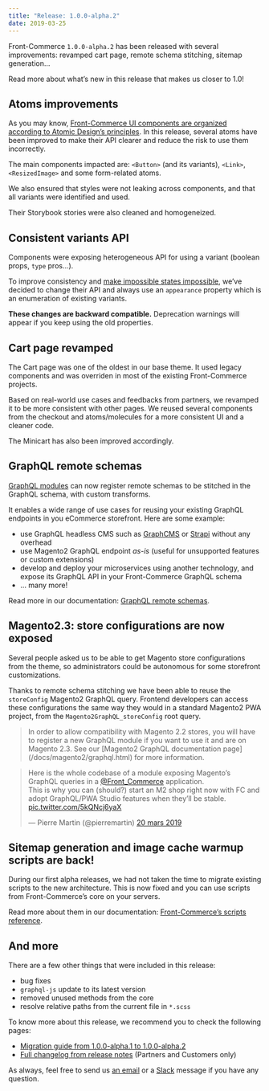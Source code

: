 ```yaml
---
title: "Release: 1.0.0-alpha.2"
date: 2019-03-25
---
```


Front-Commerce `1.0.0-alpha.2` has been released with several improvements: revamped cart page, remote schema stitching, sitemap generation…

Read more about what’s new in this release that makes us closer to 1.0!

<!-- more -->

## Atoms improvements

As you may know, [Front-Commerce UI components are organized according to Atomic Design’s principles](/docs/concepts/react-components-structure.html).
In this release, several atoms have been improved to make their API clearer and reduce the risk to use them incorrectly.

The main components impacted are: `<Button>` (and its variants), `<Link>`, `<ResizedImage>` and some form-related atoms.

We also ensured that styles were not leaking across components, and that all variants were identified and used.

Their Storybook stories were also cleaned and homogeneized.

## Consistent variants API

Components were exposing heterogeneous API for using a variant (boolean props, `type` pros…).

To improve consistency and [make impossible states impossible](https://kentcdodds.com/blog/make-impossible-states-impossible), we’ve decided to change their API and always use an `appearance` property which is an enumeration of existing variants.

**These changes are backward compatible.**
Deprecation warnings will appear if you keep using the old properties.

## Cart page revamped

The Cart page was one of the oldest in our base theme.
It used legacy components and was overriden in most of the existing Front-Commerce projects.

Based on real-world use cases and feedbacks from partners, we revamped it to be more consistent with other pages.
We reused several components from the checkout and atoms/molecules for a more consistent UI and a cleaner code.

The Minicart has also been improved accordingly.

## GraphQL remote schemas

[GraphQL modules](/docs/essentials/extend-the-graphql-schema.html) can now register remote schemas to be stitched in the GraphQL schema, with custom transforms.

It enables a wide range of use cases for reusing your existing GraphQL endpoints in you eCommerce storefront.
Here are some example:

- use GraphQL headless CMS such as [GraphCMS](https://graphcms.com) or [Strapi](https://strapi.io) without any overhead
- use Magento2 GraphQL endpoint _as-is_ (useful for unsupported features or custom extensions)
- develop and deploy your microservices using another technology, and expose its GraphQL API in your Front-Commerce GraphQL schema
- … many more!

Read more in our documentation: [GraphQL remote schemas](/docs/advanced/graphql/remote-schemas.html).

## Magento2.3: store configurations are now exposed

Several people asked us to be able to get Magento store configurations from the theme, so administrators could be autonomous for some storefront customizations.

Thanks to remote schema stitching we have been able to reuse the `storeConfig` Magento2 GraphQL query.
Frontend developers can access these configurations the same way they would in a standard Magento2 PWA project, from the `Magento2GraphQL_storeConfig` root query.

<blockquote class="important">
In order to allow compatibility with Magento 2.2 stores, you will have to register a new GraphQL module if you want to use it and are on Magento 2.3.
See our [Magento2 GraphQL documentation page](/docs/magento2/graphql.html) for more information.
</blockquote>

<blockquote class="twitter-tweet" data-lang="fr"><p lang="en" dir="ltr">Here is the whole codebase of a module exposing Magento’s GraphQL queries in a <a href="https://twitter.com/Front_Commerce?ref_src=twsrc%5Etfw">@Front_Commerce</a> application.<br>This is why you can (should?) start an M2 shop right now with FC and adopt GraphQL/PWA Studio features when they’ll be stable. <a href="https://t.co/5kQNcj6yaX">pic.twitter.com/5kQNcj6yaX</a></p>&mdash; Pierre Martin (@pierremartin) <a href="https://twitter.com/pierremartin/status/1108157053732835329?ref_src=twsrc%5Etfw">20 mars 2019</a></blockquote>
<script async src="https://platform.twitter.com/widgets.js" charset="utf-8"></script>


## Sitemap generation and image cache warmup scripts are back!

During our first alpha releases, we had not taken the time to migrate existing scripts to the new architecture.
This is now fixed and you can use scripts from Front-Commerce’s core on your servers.

Read more about them in our documentation: [Front-Commerce’s scripts reference](/docs/reference/scripts.html).

## And more

There are a few other things that were included in this release:
- bug fixes
- `graphql-js` update to its latest version
- removed unused methods from the core
- resolve relative paths from the current file in `*.scss`

To know more about this release, we recommend you to check the following pages:
- [Migration guide from 1.0.0-alpha.1 to 1.0.0-alpha.2](/docs/appendices/migration-guides.html#1-0-0-alpha-1-gt-1-0-0-alpha-2)
- [Full changelog from release notes](https://gitlab.com/front-commerce/front-commerce/releases) (Partners and Customers only)

As always, feel free to send us [an email](mailto:contact@front-commerce.com) or a [Slack](https://join.slack.com/t/front-commerce/shared_invite/enQtMzI2OTEyMDYzOTkxLWEzODg2NjM5MmVhNGUwODE0OTI4MWMwYTcxZWZkNzE1YjU4MzRlZmQ0YWY5NDNkZWM0ZGMzMGQ4NDc4OTgxMTU) message if you have any question.